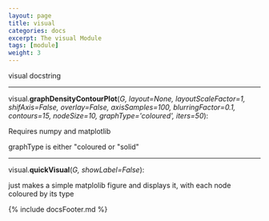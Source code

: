 ```yaml
---
layout: page
title: visual
categories: docs
excerpt: The visual Module
tags: [module]
weight: 3
---
```

<a name="visual"></a>
visual docstring




- - -

<a name="visual.graphDensityContourPlot"></a>visual.**graphDensityContourPlot**(_G, layout=None, layoutScaleFactor=1, shifAxis=False, overlay=False, axisSamples=100, blurringFactor=0.1, contours=15, nodeSize=10, graphType='coloured', iters=50_):

Requires numpy and matplotlib

graphType is either "coloured or "solid"


- - -

<a name="visual.quickVisual"></a>visual.**quickVisual**(_G, showLabel=False_):

just makes a simple matplolib figure and displays it, with each node coloured by its type



{% include docsFooter.md %}